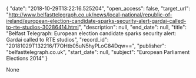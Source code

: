 {
  "date": "2018-10-29T13:22:16.525204", 
  "open_access": false, 
  "target_url": "http://www.belfasttelegraph.co.uk/news/local-national/republic-of-ireland/european-election-candidate-sparks-security-alert-gardai-called-to-rte-studios-30286414.html", 
  "description": null, 
  "end_date": null, 
  "title": "Belfast Telegraph: European election candidate sparks security alert: Gardai called to RTE studios", 
  "record_id": "20181029T132216/T7OHtb05uN5hyPLoC84Dqw==", 
  "publisher": "belfasttelegraph.co.uk", 
  "start_date": null, 
  "subject": "European Parliament Elections 2014"
}

None